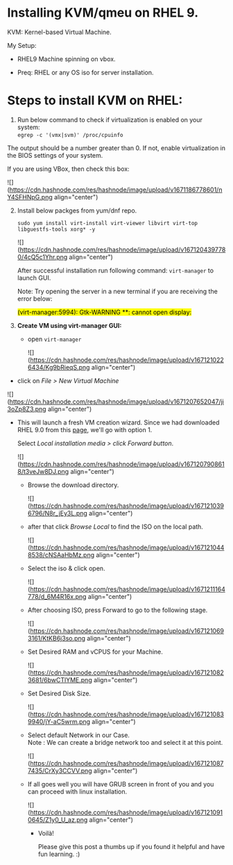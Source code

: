 # Installing KVM/qmeu on RHEL 9.

KVM: Kernel-based Virtual Machine.

My Setup:

*   RHEL9 Machine spinning on vbox.
    
*   Preq: RHEL or any OS iso for server installation.
    

# Steps to install KVM on RHEL:

1.  Run below command to check if virtualization is enabled on your system:  
    `egrep -c '(vmx|svm)' /proc/cpuinfo`
    

The output should be a number greater than 0. If not, enable virtualization in the BIOS settings of your system.

If you are using VBox, then check this box:

![](https://cdn.hashnode.com/res/hashnode/image/upload/v1671186778601/nY4SFHNpG.png align="center")

2.  Install below packges from yum/dnf repo.
    
    `sudo yum install virt-install virt-viewer libvirt virt-top libguestfs-tools xorg* -y`
    
    ![](https://cdn.hashnode.com/res/hashnode/image/upload/v1671204397780/4cQ5c1Yhr.png align="center")
    
    After successful installation run following command: `virt-manager` to launch GUI.
    
    Note: Try opening the server in a new terminal if you are receiving the error below:
    
    <mark>(virt-manager:5994): Gtk-WARNING **: cannot open display:</mark>
    
3.  **Create VM using virt-manager GUI:**
    
    *   open `virt-manager`
        
        ![](https://cdn.hashnode.com/res/hashnode/image/upload/v1671210226434/Kg9bRieqS.png align="center")
        

*   click on *File &gt; New Virtual Machine*
    

![](https://cdn.hashnode.com/res/hashnode/image/upload/v1671207652047/ji3oZp8Z3.png align="center")

*   This will launch a fresh VM creation wizard. Since we had downloaded RHEL 9.0 from this [page](https://developers.redhat.com/products/rhel/download), we'll go with option 1.
    
    Select *Local installation media &gt; click Forward button*.
    
    ![](https://cdn.hashnode.com/res/hashnode/image/upload/v1671207908618/t3veJw8DJ.png align="center")
    
    *   Browse the download directory.
        
        ![](https://cdn.hashnode.com/res/hashnode/image/upload/v1671210396796/N8r_jEy3L.png align="center")
        
    *   after that click *Browse Local* to find the ISO on the local path.
        
        ![](https://cdn.hashnode.com/res/hashnode/image/upload/v1671210448538/cNSAaHbMz.png align="center")
        
    *   Select the iso & click open.
        
        ![](https://cdn.hashnode.com/res/hashnode/image/upload/v1671211164778/d_6M4R16x.png align="center")
        
    *   After choosing ISO, press Forward to go to the following stage.
        
        ![](https://cdn.hashnode.com/res/hashnode/image/upload/v1671210693161/KtKB6j3so.png align="center")
        
    *   Set Desired RAM and vCPUS for your Machine.
        
        ![](https://cdn.hashnode.com/res/hashnode/image/upload/v1671210823681/6bwCTlYME.png align="center")
        
    *   Set Desired Disk Size.
        
        ![](https://cdn.hashnode.com/res/hashnode/image/upload/v1671210839940/jY-aC5wrm.png align="center")
        
    *   Select default Network in our Case.  
        Note : We can create a bridge network too and select it at this point.
        
        ![](https://cdn.hashnode.com/res/hashnode/image/upload/v1671210877435/CrXy3CCVV.png align="center")
        
    *   If all goes well you will have GRUB screen in front of you and you can proceed with linux installation.
        
        ![](https://cdn.hashnode.com/res/hashnode/image/upload/v1671210910645/Z1y0_U_az.png align="center")
        
        *   Voilà!
            
            Please give this post a thumbs up if you found it helpful and have fun learning. :)